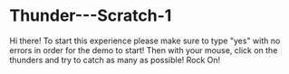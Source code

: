 # Thunder---Scratch-1
Hi there! To start this experience please make sure to type "yes" with no errors in order for the demo to start! Then with your mouse, click on the thunders and try to catch as many as possible! Rock On!
